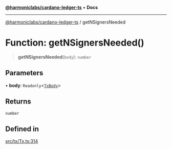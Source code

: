 [**@harmoniclabs/cardano-ledger-ts**](../README.md) • **Docs**

***

[@harmoniclabs/cardano-ledger-ts](../globals.md) / getNSignersNeeded

# Function: getNSignersNeeded()

> **getNSignersNeeded**(`body`): `number`

## Parameters

• **body**: `Readonly`\<[`TxBody`](../classes/TxBody.md)\>

## Returns

`number`

## Defined in

[src/tx/Tx.ts:314](https://github.com/HarmonicLabs/cardano-ledger-ts/blob/94dd590ffe94133126b0d8d49920fc7b002e1975/src/tx/Tx.ts#L314)
